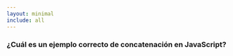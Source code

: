```yaml
---
layout: minimal
include: all
---
```

<!-- ### Which is a correct example of concatenation in JavaScript? -->
### ¿Cuál es un ejemplo correcto de concatenación en JavaScript?
